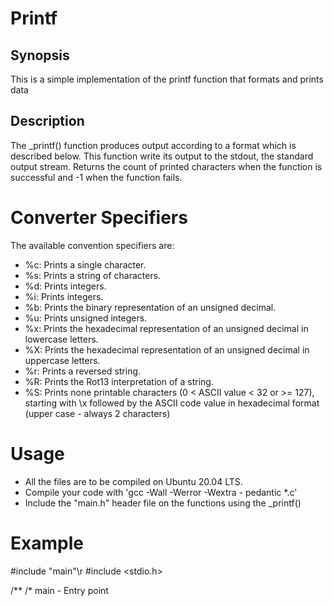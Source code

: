 # **Printf**

**Synopsis**
---
This is a simple implementation of the printf function that formats and prints data

**Description**
---
The \_printf() function produces output according to a format which is described below. This function write its output to the stdout, the standard output stream.
Returns the count of printed characters when the function is successful and -1 when the function fails.

# Converter Specifiers

The available convention specifiers are:

+ %c: Prints a single character.
+ %s: Prints a string of characters.
+ %d: Prints integers.
+ %i: Prints integers.
+ %b: Prints the binary representation of an unsigned decimal.
+ %u: Prints unsigned integers.
+ %x: Prints the hexadecimal representation of an unsigned decimal in lowercase letters.
+ %X: Prints the hexadecimal representation of an unsigned decimal in uppercase letters.
+ %r: Prints a reversed string.
+ %R: Prints the Rot13 interpretation of a string.
+ %S: Prints none printable characters (0 < ASCII value < 32 or >= 127), starting with \x followed by the ASCII code value in hexadecimal format (upper case - always 2 characters)

# Usage

+ All the files are to be compiled on Ubuntu 20.04 LTS.
+ Compile your code with 'gcc -Wall -Werror -Wextra - pedantic *.c'
+ Include the "main.h" header file on the functions using the _printf()

# Example

#include "main"\r
#include <stdio.h>

/**
 /* main - Entry point 

